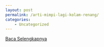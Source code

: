 ```yaml
---
layout: post
permalink: /arti-mimpi-lagi-kolam-renang/
categories:
    - Uncategorized
---
```


[Baca Selengkapnya](/08)